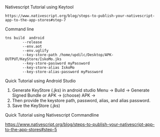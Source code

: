 Nativescript Tutorial using Keytool
```
https://www.nativescript.org/blog/steps-to-publish-your-nativescript-app-to-the-app-stores#step-7
```

Command line
```
tns build  android 
		--release 
		--env.aot 
		--env.uglify 
		--key-store-path /home/updilc/Desktop/APK-OUTPUT/KeyStore/IskoMo.jks 
		--key-store-password myPassword
		--key-store-alias IskoMo 
		--key-store-alias-password myPassword
```
Quick Tutorial using Android Studio

1. Generate KeyStore (.jks) in android studio
   Menu -> Build -> Generate Signed Bundle or APK -> (choose) APK ->
2. Then provide the keystore path, password, alias, and alias password.
3. Save the KeyStore (.jks)

Quick Tutorial using Nativescript Commandline

https://www.nativescript.org/blog/steps-to-publish-your-nativescript-app-to-the-app-stores#step-5
